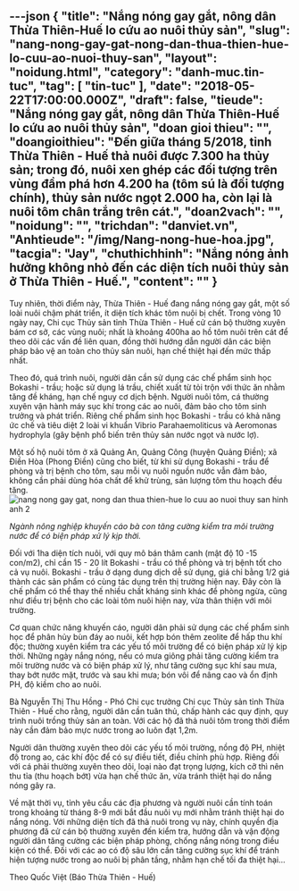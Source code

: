 ---json
{
    "title": "Nắng nóng gay gắt, nông dân Thừa Thiên-Huế lo cứu ao nuôi thủy sản",
    "slug": "nang-nong-gay-gat-nong-dan-thua-thien-hue-lo-cuu-ao-nuoi-thuy-san",
    "layout": "noidung.html",
    "category": "danh-muc.tin-tuc",
    "tag": [
        "tin-tuc"
    ],
    "date": "2018-05-22T17:00:00.000Z",
    "draft": false,
    "tieude": "Nắng nóng gay gắt, nông dân Thừa Thiên-Huế lo cứu ao nuôi thủy sản",
    "doan gioi thieu": "",
    "doangioithieu": "Đến giữa tháng 5/2018, tỉnh Thừa Thiên - Huế thả nuôi được 7.300 ha thủy sản; trong đó, nuôi xen ghép các đối tượng trên vùng đầm phá hơn 4.200 ha (tôm sú là đối tượng chính), thủy sản nước ngọt 2.000 ha, còn lại là nuôi tôm chân trắng trên cát.",
    "doan2vach": "",
    "noidung": "",
    "trichdan": "danviet.vn",
    "Anhtieude": "/img/Nang-nong-hue-hoa.jpg",
    "tacgia": "Jay",
    "chuthichhinh": "Nắng nóng ảnh hưởng không nhỏ đến các diện tích nuôi thủy sản ở Thừa Thiên - Huế.",
    "__content__": ""
}
---
<p><span style="font-size:14px">Tuy nhi&ecirc;n, thời điểm n&agrave;y, Thừa Thi&ecirc;n - Huế đang nắng n&oacute;ng gay gắt, một số lo&agrave;i nu&ocirc;i chậm ph&aacute;t triển, &iacute;t diện t&iacute;ch kh&aacute;c t&ocirc;m nu&ocirc;i bị chết. Trong v&ograve;ng 10 ng&agrave;y nay, Chi cục Thủy sản tỉnh Thừa Thi&ecirc;n - Huế cử c&aacute;n bộ thường xuy&ecirc;n b&aacute;m cơ sở, c&aacute;c v&ugrave;ng nu&ocirc;i; nhất l&agrave; khoảng 400ha ao hồ t&ocirc;m nu&ocirc;i tr&ecirc;n c&aacute;t để theo d&otilde;i c&aacute;c vấn đề li&ecirc;n quan, đồng thời hướng dẫn người d&acirc;n c&aacute;c biện ph&aacute;p bảo vệ an to&agrave;n cho thủy sản nu&ocirc;i, hạn chế thiệt hại đến mức thấp nhất.</span></p>

<p><span style="font-size:14px">Theo đ&oacute;, qu&aacute; tr&igrave;nh nu&ocirc;i, người d&acirc;n cần sử dụng c&aacute;c chế phẩm sinh học Bokashi - trầu; hoặc sử dụng l&aacute; trầu, chiết xuất từ tỏi trộn với thức ăn nhằm tăng đề kh&aacute;ng, hạn chế nguy cơ dịch bệnh. Người nu&ocirc;i t&ocirc;m, c&aacute; thường xuy&ecirc;n vận h&agrave;nh m&aacute;y sục kh&iacute; trong c&aacute;c ao nu&ocirc;i, đảm bảo cho t&ocirc;m sinh trưởng v&agrave; ph&aacute;t triển. Ri&ecirc;ng chế phẩm sinh học Bokashi - trầu c&oacute; khả năng ức chế v&agrave; ti&ecirc;u diệt 2 lo&agrave;i vi khuẩn Vibrio Parahaemoliticus v&agrave; Aeromonas hydrophyla (g&acirc;y bệnh phổ biến tr&ecirc;n thủy sản nước ngọt v&agrave; nước lợ).&nbsp;</span></p>

<p><span style="font-size:14px">Một số hộ nu&ocirc;i t&ocirc;m ở x&atilde; Quảng An, Quảng C&ocirc;ng (huyện Quảng Điền); x&atilde; Điền H&ograve;a (Phong Điền) cũng cho biết, từ khi sử dụng Bokashi - trầu để ph&ograve;ng v&agrave; trị bệnh cho t&ocirc;m, sau mỗi vụ nu&ocirc;i nguồn nước vẫn đảm bảo, kh&ocirc;ng cần phải d&ugrave;ng h&oacute;a chất để khử tr&ugrave;ng, sản lượng t&ocirc;m thu hoạch đều tăng.&nbsp;<img alt="nang nong gay gat, nong dan thua thien-hue lo cuu ao nuoi thuy san hinh anh 2" src="http://streaming1.danviet.vn/upload/2-2018/images/2018-05-18/Nang-nong-thuy-san-o-Thua-Thien---Hue-cham-phat-trien-ts1-1526635233-width500height335.jpg" title="Nắng nóng gay gắt, nông dân Thừa Thiên-Huế lo cứu ao nuôi thủy sản hình ảnh 2" /></span></p>

<p><em><span style="font-size:14px">Ng&agrave;nh n&ocirc;ng nghiệp khuyến c&aacute;o b&agrave; con tăng cường kiểm tra m&ocirc;i trường nước để c&oacute; biện ph&aacute;p xử l&yacute; kịp thời.</span></em></p>

<p><span style="font-size:14px">Đối với 1ha diện t&iacute;ch nu&ocirc;i, với quy m&ocirc; b&aacute;n th&acirc;m canh (mật độ 10 -15 con/m2), chỉ cần 15 - 20 l&iacute;t Bokashi - trầu c&oacute; thể ph&ograve;ng v&agrave; trị bệnh tốt cho cả vụ nu&ocirc;i. Bokashi - trầu ở dạng dung dịch dễ sử dụng, gi&aacute; chỉ bằng 1/2 gi&aacute; th&agrave;nh c&aacute;c sản phẩm c&oacute; c&ugrave;ng t&aacute;c dụng tr&ecirc;n thị trường hiện nay. Đ&acirc;y c&ograve;n l&agrave; chế phẩm c&oacute; thể thay thế nhiều chất kh&aacute;ng sinh kh&aacute;c để ph&ograve;ng ngừa, cũng như điều trị bệnh cho c&aacute;c lo&agrave;i t&ocirc;m nu&ocirc;i hiện nay, vừa th&acirc;n thiện với m&ocirc;i trường.&nbsp;</span></p>

<p><span style="font-size:14px">Cơ quan chức năng khuyến c&aacute;o, người d&acirc;n phải sử dụng c&aacute;c chế phẩm sinh học để ph&acirc;n hủy b&ugrave;n đ&aacute;y ao nu&ocirc;i, kết hợp b&oacute;n th&ecirc;m zeolite để hấp thu kh&iacute; độc; thường xuy&ecirc;n kiểm tra c&aacute;c yếu tố m&ocirc;i trường để c&oacute; biện ph&aacute;p xử l&yacute; kịp thời. Những ng&agrave;y nắng n&oacute;ng, nếu c&oacute; mưa gi&ocirc;ng phải tăng cường kiểm tra m&ocirc;i trường nước v&agrave; c&oacute; biện ph&aacute;p xử l&yacute;, như tăng cường sục kh&iacute; sau mưa, thay bớt nước mặt, trước v&agrave; sau khi mưa; b&oacute;n v&ocirc;i để n&acirc;ng cao v&agrave; ổn định PH, độ kiềm cho ao nu&ocirc;i.&nbsp;</span></p>

<p><span style="font-size:14px">B&agrave; Nguyễn Thị Thu Hồng - Ph&oacute; Chi cục trưởng Chi cục Thủy sản tỉnh Thừa Thi&ecirc;n - Huế cho rằng, người d&acirc;n cần tu&acirc;n thủ, chấp h&agrave;nh c&aacute;c quy định, quy tr&igrave;nh nu&ocirc;i trồng thủy sản an to&agrave;n. Với c&aacute;c hộ đ&atilde; thả nu&ocirc;i t&ocirc;m trong thời điểm n&agrave;y cần đảm bảo mực nước trong ao lu&ocirc;n đạt 1,2m.</span></p>

<p><span style="font-size:14px">Người d&acirc;n thường xuy&ecirc;n theo d&otilde;i c&aacute;c yếu tố m&ocirc;i trường, nồng độ PH, nhiệt độ trong ao, c&aacute;c kh&iacute; độc để c&oacute; sự điều tiết, điều chỉnh ph&ugrave; hợp. Ri&ecirc;ng đối với c&aacute; phải thường xuy&ecirc;n theo d&otilde;i, loại n&agrave;o đạt trọng lượng, k&iacute;ch cỡ th&igrave; n&ecirc;n thu tỉa (thu hoạch bớt) vừa hạn chế thức ăn, vừa tr&aacute;nh thiệt hại do nắng n&oacute;ng g&acirc;y ra.&nbsp;</span></p>

<p><span style="font-size:14px">Về mặt thời vụ, tỉnh y&ecirc;u cầu c&aacute;c địa phương v&agrave; người nu&ocirc;i cần t&iacute;nh to&aacute;n trong khoảng từ th&aacute;ng 8-9 mới bắt đầu nu&ocirc;i vụ mới nhằm tr&aacute;nh thiệt hại do nắng n&oacute;ng. Với những diện t&iacute;ch đ&atilde; thả nu&ocirc;i trong vụ n&agrave;y, ch&iacute;nh quyền địa phương đ&atilde; cử c&aacute;n bộ thường xuy&ecirc;n đến kiểm tra, hướng dẫn v&agrave; vận động người d&acirc;n tăng cường c&aacute;c biện ph&aacute;p ph&ograve;ng, chống nắng n&oacute;ng trong điều kiện c&oacute; thể. Đối với c&aacute;c ao c&oacute; độ s&acirc;u lớn cần tăng cường sục kh&iacute; để tr&aacute;nh hiện tượng nước trong ao nu&ocirc;i bị ph&acirc;n tầng, nhằm hạn chế tối đa thiệt hại...</span></p>

<p><span style="font-size:14px">Theo Quốc Việt (B&aacute;o Thừa Thi&ecirc;n - Huế)</span></p>
